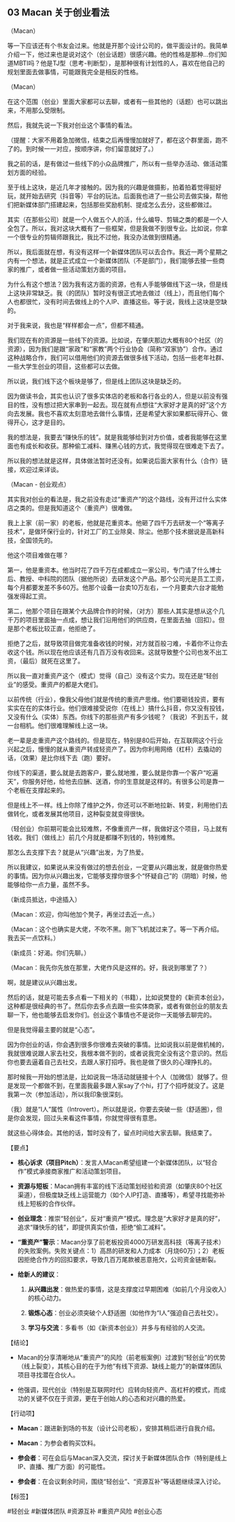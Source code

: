 ## 03 Macan 关于创业看法

（Macan）

等一下应该还有个书友会过来。他就是开那个设计公司的，做平面设计的。我简单介绍一下，他过来也是说对这个（创业话题）很感兴趣。他的性格是那种...你们知道MBTI吗？他是TJ型（思考-判断型），是那种很有计划性的人，喜欢在他自己的规划里面去做事情，可能跟我完全是相反的性格。

（Macan）

在这个范围（创业）里面大家都可以去聊，或者有一些其他的（话题）也可以跳出来，不用那么受限制。

然后，我就先说一下我对创业这个事情的看法。

（提醒：大家不用着急加微信，结束之后再慢慢加就好了，都在这个群里面，跑不了的。到时候一一对应，按顺序讲，你们留意就好了。）

我之前的话，是有做过一些线下的小众品牌推广，所以有一些举办活动、做活动策划方面的经验。

至于线上这块，是近几年才接触的。因为我的兴趣是做摄影，拍着拍着觉得挺好玩，就开始去研究（抖音等）平台的玩法。后面我也进了一些公司去做实操，帮他们把新媒体部门搭建起来，包括那些奖励机制、提成怎么去分，这些都做过。

其实（在那些公司）就是一个人做五个人的活，什么编导、剪辑之类的都是一个人全包了。所以，我对这块大概有了一些框架，但是我做不到很专业。比如说，你拿一个很专业的剪辑师跟我比，我比不过他，我没办法做到很精通。

所以，我后面就在想，有没有这样一个新媒体团队可以去合作。我近一两个星期之内有一个想法，就是正式成立一个新媒体团队（不是部门），我们能够去接一些商家的推广，或者做一些活动策划方面的项目。

为什么有这个想法？因为我有这方面的资源，也有人手能够做线下这一块，但是线上这块非常缺乏。我（的团队）暂时没有很正式地去做过（线上），而且他们每个人也都很忙，没有时间去做线上的个人IP、直播这些。等于说，我线上这块是空缺的。

对于我来说，我也是“样样都会一点”，但都不精通。

我们现在有的资源是一些线下的资源。比如说，在肇庆那边大概有80个社区（的资源），因为我们是跟“家政”和“家教”两个行业协会（简称“双家协”）合作。通过这种战略合作，我们可以借用他们的资源去做很多线下活动，包括一些老年社群、一些大学生创业的项目，这些都可以去做。

所以说，我们线下这个板块是够了，但是线上团队这块是缺乏的。

因为做读书会，其实也认识了很多实体店的老板和各行各业的人，但是以前没有强目的性，没有想过把大家串到一起去。现在就有点想往“大家好才是真的好”这个方向去发展。我也不喜欢太刻意地去做什么事情，还是希望大家如果都玩得开心、做得开心，这才是目的。

我的想法是，我要去“赚快乐的钱”。就是我能够给到对方价值，或者我能够在这里面也有成长和收获。那种偷工减料、赚黑心钱的方式，我觉得现在很难走下去了。

所以我的想法就是这样，具体做法暂时还没有。如果说后面大家有什么（合作）链接，欢迎过来详谈。

（Macan - 创业观点）

其实我对创业的看法是，我之前没有走过“重资产”的这个路线，没有开过什么实体店之类的。但是我知道这个（重资产）很难做。

我上上家（前一家）的老板，他就是花重资本。他砸了四千万去研发一个“等离子技术”，是做环保行业的，针对工厂的工业除臭、除尘。他那个技术据说是高新科技，全国领先的。

他这个项目难做在哪？

第一，他是重资本。他当时花了四千万在成都成立一家公司，专门请了什么博士后、教授、中科院的团队（据他所说）去研发这个产品。那个公司光是员工工资，每个月都要发差不多60万。他那个设备一台卖10万左右，一个月要卖六台才能勉强发得起工资。

第二，他那个项目在跟某个大品牌合作的时候，（对方）那些人其实是想从这个几千万的项目里面抽一点成，想让我们沿用他们的供应商，在里面去抽（回扣）。但是那个老板比较正直，他拒绝了。

拒绝了之后，就导致项目做完准备收钱的时候，对方就百般刁难，卡着你不让你去收这个钱。所以现在他应该还有几百万没有收回来。这就导致整个公司也发不出工资，（最后）就死在这里了。

所以我一直对重资产这个（模式）觉得（自己）没有这个实力。现在还是“轻创业”的感受。重资产的都是大佬们。

以前传统（行业），像我父母他们就是传统的重资产思维。他们要砸钱投资，要有实实在在的实体行业。他们很难接受说你（在线上）搞什么抖音，你又没有投钱，又没有什么（实体）东西。你线下的那些资产有多少钱呢？（我说）不到五千，就一台相机。他们很难理解线上这一块。

老一辈是走重资产这个路线的。但是现在，特别是80后开始，在互联网这个行业兴起之后，慢慢的就从重资产转成轻资产了。因为你利用网络（杠杆）去撬动的话，（效果）是比你线下去（跑）要好。

你线下的渠道，要么就是去跑客户，要么就地推，要么就是你靠一个客户“吃遍天”，你服务好他，给他去应酬、送酒，你的生意就是这样的。有很多公司是靠一个老板在支撑起来的。

但是线上不一样。线上你除了维护之外，你还可以不断地拉新、转变，利用他们去做转化，或者发展其他项目，这种裂变就变得很快。

（轻创业）你前期可能会比较难熬，不像重资产一样，我做好这个项目，马上就有钱收。我们（做线上）前几个月就是都赚不到钱的，特别难熬。

那怎么去支撑下去？就是从“兴趣”出发，为了热爱。

所以我建议，如果说从来没有做过的想去创业，一定要从兴趣出发，就是做你热爱的事情。因为你从兴趣出发，它能够支撑你很多个“怀疑自己”的（阴暗）时候，他能够给你一点力量，虽然不多。

（新成员抵达，中途插入）

（Macan：欢迎，你叫他加个凳子，再坐过去近一点。）

（Macan：这个也确实是大佬，不吹不黑。刚下飞机就过来了。等一下再介绍。我去买一点饮料。）

（新成员：好渴。你们先聊。）

（Macan：我先你先放在那里，大佬作风是这样的。好，我说到哪里了？）

啊，就是建议从兴趣出发。

然后的话，就是可能去多点看一下相关的（书籍），比如说樊登的《新资本创业》，这种都是很经典的书了。然后你去多点去跟一些实体商家，或者有做创业的朋友去聊一下，他也能够去启发你们。创业这个事情也不是说你一天能够去聊完的。

但是我觉得最主要的就是“心态”。

因为你创业的话，你会遇到很多你很难去突破的事情。比如说我以前是做机械的，我就很难说跟人家去社交，我根本做不到的，或者说我完全没有这个意识的。然后你也要去逼着自己去社交，去跟人家打招呼。我也是做了很久的心理挣扎的。

那时候我一开始的想法是，比如说我一场活动就链接十个人（加微信）就够了。但是发现一个都做不到，在里面我最多跟人家say了个hi，打了个招呼就没了。这是我第一次（参加活动），所以我印象很深刻。

（我）就是“I人”属性（Introvert）。所以就是说，你要去突破一些（舒适圈），但是你会发现，回过头来看这件事情，你就觉得很有意思。

就这些心得体会。其他的话，暂时没有了，留点时间给大家去聊。我结束了。

【要点】

- **核心诉求（项目Pitch）**：发言人Macan希望组建一个新媒体团队，以“轻合作”模式承接商家推广和活动策划项目。
    
- **资源与短板**：Macan拥有丰富的线下活动策划经验和资源（如肇庆80个社区渠道），但极度缺乏线上运营能力（如个人IP打造、直播等），希望寻找能弥补线上短板的合作伙伴。
    
- **创业理念**：推崇“轻创业”，反对“重资产”模式。理念是“大家好才是真的好”，追求“赚快乐的钱”，即提供真实价值，拒绝“偷工减料”。
    
- **“重资产”警示**：Macan分享了前老板投资4000万研发高科技（等离子技术）的失败案例。失败关键点：1）高昂的研发和人力成本（月烧60万）；2）老板因拒绝合作方的回扣要求，导致几百万尾款被恶意拖欠，公司资金链断裂。
    
- **给新人的建议**：
    
    1. **从兴趣出发**：做热爱的事情，这是支撑度过早期困难（如前几个月没收入）的核心动力。
        
    2. **锻炼心态**：创业必须突破个人舒适圈（如他作为“I人”强迫自己去社交）。
        
    3. **学习与交流**：多看书（如《新资本创业》）并多与有经验的人交流。
        

【结论】

- Macan的分享清晰地从“重资产”的风险（前老板案例）过渡到“轻创业”的优势（线上裂变），其核心目的在于为他“有线下资源、缺线上能力”的新媒体团队项目寻找潜在合伙人。
    
- 他强调，现代创业（特别是互联网时代）应转向轻资产、高杠杆的模式，而成功的关键不仅在于资源，更在于创始人的心态和对兴趣的热爱。
    

【行动项】

- **Macan**：跟进新到场的书友（设计公司老板），安排其稍后进行自我介绍。
    
- **Macan**：为参会者购买饮料。
    
- **参会者**：可在会后与Macan深入交流，探讨关于新媒体团队合作（特别是线上IP、直播、推广方面）的可能性。
    
- **参会者**：在会议剩余时间，围绕“轻创业”、“资源互补”等话题继续深入讨论。
    

【标签】

#轻创业 #新媒体团队 #资源互补 #重资产风险 #创业心态